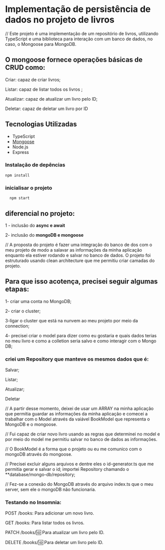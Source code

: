 # Implementação de persistência de dados no projeto de livros

// Este projeto é uma implementação de um repositório de livros, utilizando TypeScript 
e uma biblioteca para interação com um banco de dados,  no caso, o Mongoose para MongoDB. 



## O mongoose fornece operações básicas de CRUD como:

Criar: capaz de criar livros;

Listar: capaz de listar todos os livros ;

Atualizar: capaz de atualizar um livro pelo ID;

Deletar: capaz de deletar um livro por ID


## Tecnologias Utilizadas

- TypeScript
- [Mongoose](https://mongoosejs.com/) 
- Node.js
- Express 

### Instalação de depências
  
  ```
  npm install
  
  ```

### inicialisar o projeto

```
  npm start
```

## diferencial no projeto:
1 - inclusão do **async e await**

2- inclusão do  **mongoDB e mongoose**


// A proposta do projeto é fazer uma integração do banco de dos com o meu projeto de modo a salavar as informações da minha aplicação enquanto ela estiver rodando e salvar no banco de dados. O projeto foi estruturado usando clean architecture que me permitiu criar camadas do projeto.

## Para que isso acotença, precisei seguir algumas etapas: 

1- criar uma conta no MongoDB;

2- criar o cluster;

3-ligar o cluster que está na nunvem ao meu projeto por meio da connection;

4- precisei criar o model para dizer como eu gostaria e quais dados terias no meu livro e como a colletion seria salvo e como interagir com o Mongo DB;

### criei um Repository que manteve os mesmos dados que é:

Salvar;

Listar;

Atualizar;

Deletar

// A partir desse momento, deixei de usar um ARRAY na minha aplicação que permitia guardar as informações da minha aplicação e comecei a trabalhar com o Model através da vaiável BookModel que representa o MongoDB e o mongoose.

// Fui capaz de criar novo livro usando as regras que determinei no model e por meio do model me permitiu salvar no banco de dados as informações.

// O BookModel é a forma que o projeto ou eu me comunico com o mongoDB através do mongoose.

// Precisei excluir alguns arquivos e dentre eles o id-generator.ts que me permitia gerar e salvar o id;
importei Repository chamando o **database/mongo-db/repository;

// Fez-se a conexão do MongoDB através do arquivo index.ts que o meu server, sem ele o mongoDB não funcionaria.


### Testando no Insomnia: 

POST /books: Para adicionar um novo livro.

GET /books: Para listar todos os livros.

PATCH /books/:id: Para atualizar um livro pelo ID.

DELETE /books/:id: Para deletar um livro pelo ID.